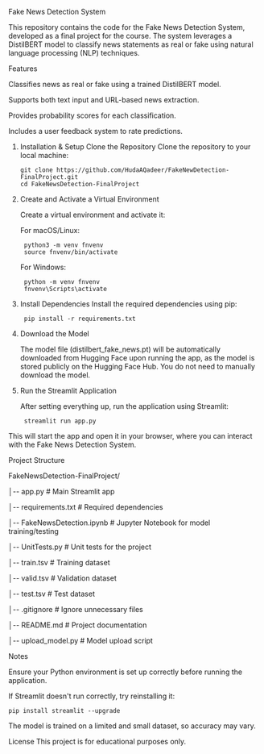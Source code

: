 Fake News Detection System

This repository contains the code for the Fake News Detection System, developed as a final project for the course. The system leverages a DistilBERT model to classify news statements as real or fake using natural language processing (NLP) techniques.

Features

Classifies news as real or fake using a trained DistilBERT model.

Supports both text input and URL-based news extraction.

Provides probability scores for each classification.

Includes a user feedback system to rate predictions.



1. Installation & Setup
   Clone the Repository Clone the repository to your local machine:

    
       git clone https://github.com/HudaAQadeer/FakeNewDetection-FinalProject.git
       cd FakeNewsDetection-FinalProject


2. Create and Activate a Virtual Environment

   
   Create a virtual environment and activate it:

   For macOS/Linux:
        
        python3 -m venv fnvenv
        source fnvenv/bin/activate

   For Windows:
        
        python -m venv fnvenv
        fnvenv\Scripts\activate

   

4. Install Dependencies
   Install the required dependencies using pip:

        pip install -r requirements.txt


5. Download the Model

    The model file (distilbert_fake_news.pt) will be automatically downloaded from Hugging Face upon running the app, as the model is stored publicly on the Hugging Face Hub. You do not need to manually download the model.

6. Run the Streamlit Application

    After setting everything up, run the application using Streamlit:

        streamlit run app.py

This will start the app and open it in your browser, where you can interact with the Fake News Detection System.

Project Structure

FakeNewsDetection-FinalProject/

│-- app.py                  # Main Streamlit app

│-- requirements.txt        # Required dependencies

│-- FakeNewsDetection.ipynb # Jupyter Notebook for model training/testing

│-- UnitTests.py            # Unit tests for the project

│-- train.tsv               # Training dataset

│-- valid.tsv               # Validation dataset

│-- test.tsv                # Test dataset

│-- .gitignore              # Ignore unnecessary files

│-- README.md               # Project documentation

│-- upload_model.py         # Model upload script


Notes

Ensure your Python environment is set up correctly before running the application.

If Streamlit doesn't run correctly, try reinstalling it:

    pip install streamlit --upgrade

The model is trained on a limited and small dataset, so accuracy may vary.

License
This project is for educational purposes only.